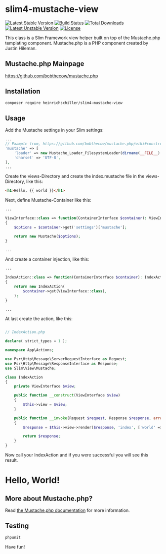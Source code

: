 # slim4-mustache-view

[![Latest Stable Version](https://poser.pugx.org/heinrichschiller/slim4-mustache-view/v)](//packagist.org/packages/heinrichschiller/slim4-mustache-view) 
[![Build Status](https://travis-ci.com/heinrichschiller/Slim4-Mustache-View.svg?branch=main)](https://travis-ci.com/github/heinrichschiller/Slim4-Mustache-View)
[![Total Downloads](https://poser.pugx.org/heinrichschiller/slim4-mustache-view/downloads)](//packagist.org/packages/heinrichschiller/slim4-mustache-view) 
[![Latest Unstable Version](https://poser.pugx.org/heinrichschiller/slim4-mustache-view/v/unstable)](//packagist.org/packages/heinrichschiller/slim4-mustache-view) 
[![License](https://poser.pugx.org/heinrichschiller/slim4-mustache-view/license)](//packagist.org/packages/heinrichschiller/slim4-mustache-view)

This class is a Slim Framework view helper built on top of the Mustache.php templating component.
Mustache.php is a PHP component created by Justin Hileman.

## Mustache.php Mainpage
https://github.com/bobthecow/mustache.php

## Installation

```bash
composer require heinrichschiller/slim4-mustache-view
```

## Usage

Add the Mustache settings in your Slim settings:

```php
...
// Example from, https://github.com/bobthecow/mustache.php/wiki#constructor-options
'mustache' => [
    'loader' => new Mustache_Loader_FilesystemLoader(dirname(__FILE__).'/../views'),
    'charset' => 'UTF-8',
],
...
```
Create the views-Directory and create the index.mustache file in the views-Directory, like this:

```html
<h1>Hello, {{ world }}</h1>
```
Next, define Mustache-Container like this:

```php
...

ViewInterface::class => function(ContainerInterface $container): ViewInterface
{
    $options = $container->get('settings')['mustache'];

    return new Mustache($options);
}

...
```

And create a container injection, like this:

```php
...

IndexAction::class => function(ContainerInterface $container): IndexAction
{
    return new IndexAction(
        $container->get(ViewInterface::class),
    );
}

...
```

At last create the action, like this:

```php

// IndexAction.php

declare( strict_types = 1 );

namespace App\Actions;

use Psr\Http\Message\ServerRequestInterface as Request;
use Psr\Http\Message\ResponseInterface as Response;
use Slim\View\Mustache;

class IndexAction
{
    private ViewInterface $view;

    public function __construct(ViewInterface $view)
    {
        $this->view = $view;
    }

    public function __invoke(Request $request, Response $response, array $args = []): Response
    {
        $response = $this->view->render($response, 'index', ['world' => 'World!']);

        return $response;
    }
}

```

Now call your IndexAction and if you were successful you will see this result.


<h1>Hello, World!</h1>

## More about Mustache.php?
Read [the Mustache.php documentation](https://github.com/bobthecow/mustache.php/wiki/Home) for more information.

## Testing

```bash
phpunit
```

Have fun!